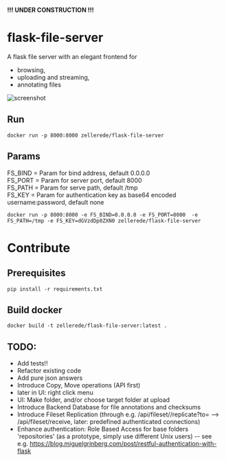 
   **!!! UNDER CONSTRUCTION !!!**


# flask-file-server

A flask file server with an elegant frontend for 
  - browsing, 
  - uploading and streaming,
  - annotating
files

![screenshot](https://raw.githubusercontent.com/zellerede/flask-file-server/master/screenshot.jpg)

## Run
```docker run -p 8000:8000 zellerede/flask-file-server```

## Params
FS_BIND = Param for bind address, default 0.0.0.0  
FS_PORT = Param for server port, default 8000  
FS_PATH = Param for serve path, default /tmp  
FS_KEY = Param for authentication key as base64 encoded username:password, default none  

```docker run -p 8000:8000 -e FS_BIND=0.0.0.0 -e FS_PORT=8000  -e FS_PATH=/tmp -e FS_KEY=dGVzdDp0ZXN0 zellerede/flask-file-server```


# Contribute

## Prerequisites
```pip install -r requirements.txt```

## Build docker
```docker build -t zellerede/flask-file-server:latest .```

## TODO:
  - Add tests!!
  - Refactor existing code
  - Add pure json answers
  - Introduce  Copy, Move operations (API first)
  - later in UI: right click menu
  - UI: Make folder,  and/or choose target folder at upload
  - Introduce Backend Database for file annotations and checksums
  - Introduce Fileset Replication (through e.g. /api/fileset/<id>/replicate?to=<ip> --> /api/fileset/receive,  later: predefined authenticated connections)
  - Enhance authentication: Role Based Access for base folders 'repositories' (as a prototype, simply use different Unix users)
     -- see e.g. https://blog.miguelgrinberg.com/post/restful-authentication-with-flask
